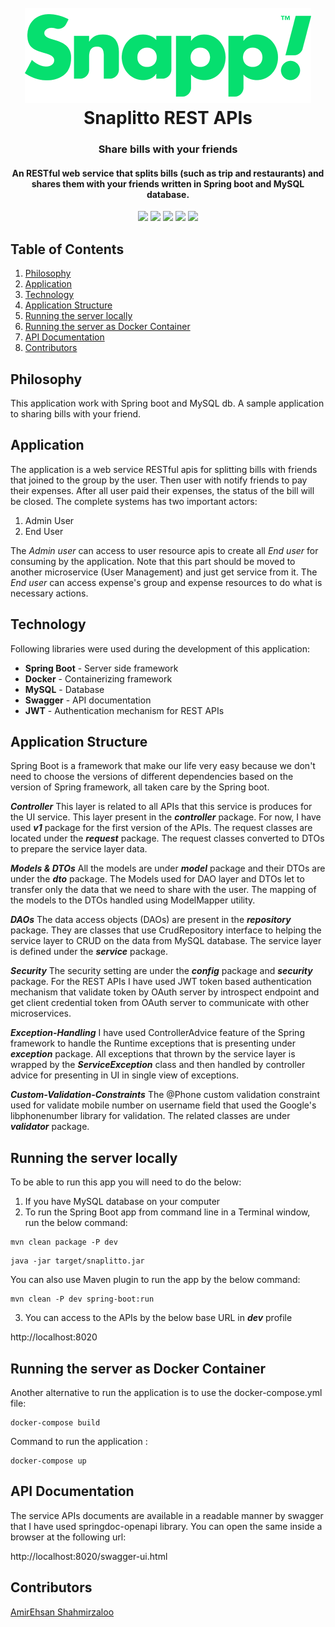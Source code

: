 <h1 align="center">
    <br>
    <a href="https://snapp.ir">
        <img src="https://github.com/EhsanOdyssey/snaplitto/blob/master/docs/img/snapp.png" alt="Snapp!">
    </a>
    <br>
    Snaplitto REST APIs
    <br>
</h1>
<h3 align="center">Share bills with your friends</h3>
<h4 align="center">An RESTful web service that splits bills (such as trip and restaurants) and shares them with your friends written in Spring boot and MySQL database.</h4>
<p align="center">
    <a alt="Java">
        <img src="https://img.shields.io/badge/Java-v11-red.svg">
    </a>
    <a alt="Spring Boot">
        <img src="https://img.shields.io/badge/Spring%20Boot-v2.5.1-magenta.svg" />
    </a>
    <a alt="MySQL">
        <img src="https://img.shields.io/badge/MySQL-v8.0.23-white.svg" />
    </a>
    <a alt="Docker">
        <img src="https://img.shields.io/badge/Docker-v20-cyan.svg" />
    </a>
    <a alt="Swagger">
        <img src="https://img.shields.io/badge/Swagger-v3-blue.svg" />
    </a>
</p>

## Table of Contents ##
1. [Philosophy](#Philosophy)
2. [Application](#Application)
3. [Technology](#Technology)
4. [Application Structure](#Application-Structure)
5. [Running the server locally](#Running-the-server-locally)
6. [Running the server as Docker Container](#Running-the-server-as-Docker-Container)
7. [API Documentation](#API-Documentation)
8. [Contributors](#Contributors)

## Philosophy ##
This application work with Spring boot and MySQL db. A sample application to sharing bills with your friend.

## Application ##
The application is a web service RESTful apis for splitting bills with friends that joined to the group by the user. Then user with notify friends to pay their expenses. After all user paid their expenses, the status of the bill will be closed.
The complete systems has two important actors:

1. Admin User
2. End User

The _Admin user_ can access to user resource apis to create all _End user_ for consuming by the application. Note that this part should be moved to another microservice (User Management) and just get service from it.
The _End user_ can access expense's group and expense resources to do what is necessary actions.

## Technology ##
Following libraries were used during the development of this application:

- **Spring Boot** - Server side framework
- **Docker** - Containerizing framework
- **MySQL** - Database
- **Swagger** - API documentation
- **JWT** - Authentication mechanism for REST APIs

## Application Structure ##
Spring Boot is a framework that make our life very easy because we don't need to choose the versions of different dependencies based on the version of Spring framework, all taken care by the Spring boot.

**_Controller_**
This layer is related to all APIs that this service is produces for the UI service. This layer present in the **_controller_** package. For now, I have used **_v1_** package for the first version of the APIs. The request classes are located under the **_request_** package. The request classes converted to DTOs to prepare the service layer data. 

**_Models & DTOs_**
All the models are under **_model_** package and their DTOs are under the **_dto_** package. The Models used for DAO layer and DTOs let to transfer only the data that we need to share with the user. The mapping of the models to the DTOs handled using ModelMapper utility.

**_DAOs_**
The data access objects (DAOs) are present in the **_repository_** package. They are classes that use CrudRepository interface to helping the service layer to CRUD on the data from MySQL database. The service layer is defined under the **_service_** package.

**_Security_**
The security setting are under the **_config_** package and **_security_** package. For the REST APIs I have used JWT token based authentication mechanism that validate token by OAuth server by introspect endpoint and get client credential token from OAuth server to communicate with other microservices.

**_Exception-Handling_**
I have used ControllerAdvice feature of the Spring framework to handle the Runtime exceptions that is presenting under **_exception_** package. All exceptions that thrown by the service layer is wrapped by the **_ServiceException_** class and then handled by controller advice for presenting in UI in single view of exceptions.

**_Custom-Validation-Constraints_**
The @Phone custom validation constraint used for validate mobile number on username field that used the Google's libphonenumber library for validation. The related classes are under **_validator_** package.

## Running the server locally ##
To be able to run this app you will need to do the below:

1. If you have MySQL database on your computer
2. To run the Spring Boot app from command line in a Terminal window, run the below command:

```
mvn clean package -P dev
```

```
java -jar target/snaplitto.jar
```

You can also use Maven plugin to run the app by the below command:

```
mvn clean -P dev spring-boot:run
```

3. You can access to the APIs by the below base URL in **_dev_** profile

http://localhost:8020

## Running the server as Docker Container ##
Another alternative to run the application is to use the docker-compose.yml file:

```
docker-compose build
```

Command to run the application :

```
docker-compose up
```

## API Documentation ##
The service APIs documents are available in a readable manner by swagger that I have used springdoc-openapi library. You can open the same inside a browser at the following url:

http://localhost:8020/swagger-ui.html

## Contributors ##
[AmirEhsan Shahmirzaloo](https://linkedin.com/in/ehsan-shahmirzaloo)
